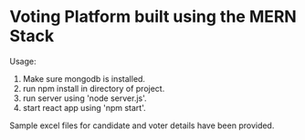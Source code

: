 # Voting Platform built using the MERN Stack

Usage:
1. Make sure mongodb is installed.
2. run npm install in directory of project.
3. run server using 'node server.js'.
4. start react app using 'npm start'.

Sample excel files for candidate and voter details have been provided.
